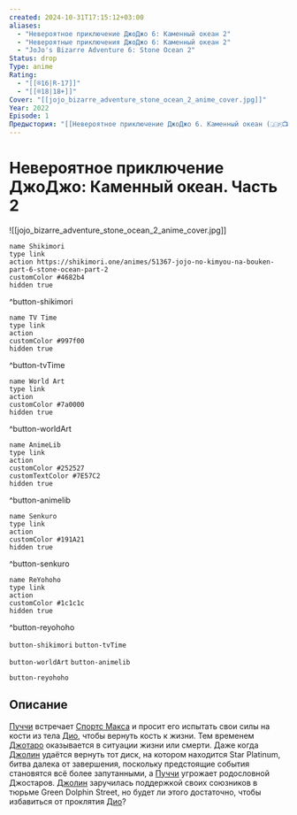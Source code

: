 ```yaml
---
created: 2024-10-31T17:15:12+03:00
aliases:
  - "Невероятное приключение ДжоДжо 6: Каменный океан 2"
  - "Невероятные приключения ДжоДжо 6: Каменный океан 2"
  - "JoJo's Bizarre Adventure 6: Stone Ocean 2"
Status: drop
Type: anime
Rating:
  - "[[®️16|R-17]]"
  - "[[®️18|18+]]"
Cover: "[[jojo_bizarre_adventure_stone_ocean_2_anime_cover.jpg]]"
Year: 2022
Episode: 1
Предыстория: "[[Невероятное приключение ДжоДжо 6. Каменный океан (🇯🇵📺 490)]]"
---
```


# Невероятное приключение ДжоДжо: Каменный океан. Часть 2

![[jojo_bizarre_adventure_stone_ocean_2_anime_cover.jpg]]

```button
name Shikimori
type link
action https://shikimori.one/animes/51367-jojo-no-kimyou-na-bouken-part-6-stone-ocean-part-2
customColor #4682b4
hidden true
```
^button-shikimori

```button
name TV Time
type link
action 
customColor #997f00
hidden true
```
^button-tvTime

```button
name World Art
type link
action 
customColor #7a0000
hidden true
```
^button-worldArt

```button
name AnimeLib
type link
action 
customColor #252527
customTextColor #7E57C2
hidden true
```
^button-animelib

```button
name Senkuro
type link
action 
customColor #191A21
hidden true
```
^button-senkuro

```button
name ReYohoho
type link
action 
customColor #1c1c1c
hidden true
```
^button-reyohoho



`button-shikimori` `button-tvTime`

`button-worldArt` `button-animelib`

`button-reyohoho`

## Описание

[Пуччи](https://shikimori.one/characters/17676-enrico-pucci) встречает [Спортс Макса](https://shikimori.one/characters/112519-sports-maxx) и просит его испытать свои силы на кости из тела [Дио](https://shikimori.one/characters/4004-dio-brando), чтобы вернуть кость к жизни. Тем временем [Джотаро](https://shikimori.one/characters/4003-joutarou-kuujou) оказывается в ситуации жизни или смерти. Даже когда [Джолин](https://shikimori.one/characters/11222-jolyne-kuujou) удаётся вернуть тот диск, на котором находится Star Platinum, битва далека от завершения, поскольку предстоящие события становятся всё более запутанными, а [Пуччи](https://shikimori.one/characters/17676-enrico-pucci) угрожает родословной Джостаров. [Джолин](https://shikimori.one/characters/11222-jolyne-kuujou) заручилась поддержкой своих союзников в тюрьме Green Dolphin Street, но будет ли этого достаточно, чтобы избавиться от проклятия [Дио](https://shikimori.one/characters/4004-dio-brando)?
